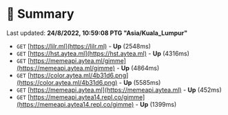 # 📖 Summary
Last updated: **24/8/2022, 10:59:08 PTG "Asia/Kuala_Lumpur"**

- `GET` [https://lilr.ml](https://lilr.ml) - **Up** (2548ms)
- `GET` [https://hst.aytea.ml](https://hst.aytea.ml) - **Up** (4316ms)
- `GET` [https://memeapi.aytea.ml/gimme](https://memeapi.aytea.ml/gimme) - **Up** (4864ms)
- `GET` [https://color.aytea.ml/4b31d6.png](https://color.aytea.ml/4b31d6.png) - **Up** (5585ms)
- `GET` [https://memeapi.aytea.ml](https://memeapi.aytea.ml) - **Up** (452ms)
- `GET` [https://memeapi.aytea14.repl.co/gimme](https://memeapi.aytea14.repl.co/gimme) - **Up** (1399ms)
